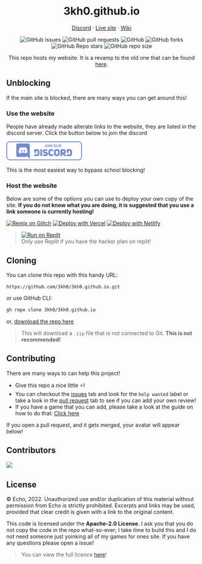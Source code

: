 <h1 align="center">
3kh0.github.io
</h1>

<p align="center">
<a target="_blank" href="https://discord.gg/6d2MNXWVmV">Discord</a> · 
<a target="_blank" href="https://3kh0.github.io">Live site</a> · 
<a target="_blank" href="https://github.com/3kh0/3kh0.github.io/wiki">Wiki</a>
</p>

<div align='center'>

![GitHub issues](https://img.shields.io/github/issues/3kh0/3kh0.github.io?logo=github&style=flat-square) 
![GitHub pull requests](https://img.shields.io/github/issues-pr/3kh0/3kh0.github.io?label=Pull%20requests&logo=github&style=flat-square) 
![GitHub](https://img.shields.io/github/license/3kh0/3kh0.github.io?label=Licence&logo=github&style=flat-square) 
![GitHub forks](https://img.shields.io/github/forks/3kh0/3kh0.github.io?label=Forks&logo=github&style=flat-square) 
![GitHub Repo stars](https://img.shields.io/github/stars/3kh0/3kh0.github.io?color=yellow&label=Stars&logo=github&style=flat-square) 
![GitHub repo size](https://img.shields.io/github/repo-size/3kh0/3kh0.github.io?label=Repo%20size&logo=github&style=flat-square) 

This repo hosts my website. It is a revamp to the old one that can be found [here](https://github.com/3kh0/website-v1).

</div>

## Unblocking

If the main site is blocked, there are many ways you can get around this!

### Use the website

People have already made alterate links to the website, they are listed in the discord server. Click the button below to join the discord

<a target="_blank" href="https://discord.gg/6d2MNXWVmV">
<img width="200px" alt="Join our Discord" src="https://raw.githubusercontent.com/3kh0/3kh0.github.io/master/img/Join_Discord-logo.png">
</a>

This is the most easiest way to bypass school blocking!

### Host the website

Below are some of the options you can use to deploy your own copy of the site. **If you do not know what you are doing, it is suggested that you use a link someone is currently hosting!**

[![Remix on Glitch](https://raw.githubusercontent.com/BinBashBanana/deploy-buttons/master/buttons/remade/glitch.svg)](https://glitch.com/edit/#!/import/github/3kh0/3kh0.github.io)
[![Deploy with Vercel](https://vercel.com/button)](https://vercel.com/new/clone?repository-url=https%3A%2F%2Fgithub.com%2F3kh0%2F3kh0.github.io) 
[![Deploy with Netlify](https://www.netlify.com/img/deploy/button.svg)](https://app.netlify.com/start/deploy?repository=https://github.com/3kh0/3kh0.github.io)

> [![Run on Replit](https://raw.githubusercontent.com/BinBashBanana/deploy-buttons/master/buttons/remade/replit.svg)](https://replit.com/github/3kh0/3kh0.github.io)<br>
> Only use Replit if you have the hacker plan on replit!


## Cloning

You can clone this repo with this handy URL:
```
https://github.com/3kh0/3kh0.github.io.git
```
or use GitHub CLI:
```bash
gh repo clone 3kh0/3kh0.github.io
```
or, [download the repo here](https://github.com/3kh0/3kh0.github.io/archive/refs/heads/main.zip)
> This will download a `.zip` file that is not connected to Git. **This is not recommended!**

## Contributing

There are many ways to can help this project!

- Give this repo a nice little :star:!
- You can checkout the [issues](https://github.com/3kh0/3kh0.github.io/issues) tab and look for the `help wanted` label or take a look in the [pull request](https://github.com/3kh0/3kh0.github.io/pulls) tab to see if you can add your own review! 
- If you have a game that you can add, please take a look at the guide on how to do that: [Click here](https://github.com/3kh0/3kh0.github.io/wiki/Guide:-Adding-games)

If you open a pull request, and it gets merged, your avatar will appear below!

## Contributors

<img src="https://contrib.rocks/image?repo=3kh0/3kh0.github.io" />

## License

© Echo, 2022. Unauthorized use and/or duplication of this material without permission from Echo is strictly prohibited. Excerpts and links may be used, provided that clear credit is given with a link to the original content.

This code is licensed under the **Apache-2.0 License**. I ask you that you do not copy the code in the repo what-so-ever; I take time to build this and I do not need someone just yoinking all of my games for ones site. If you have any questions please open a issue!

> You can view the full licence [here](https://github.com/3kh0/3kh0.github.io/blob/main/LICENSE.md)!